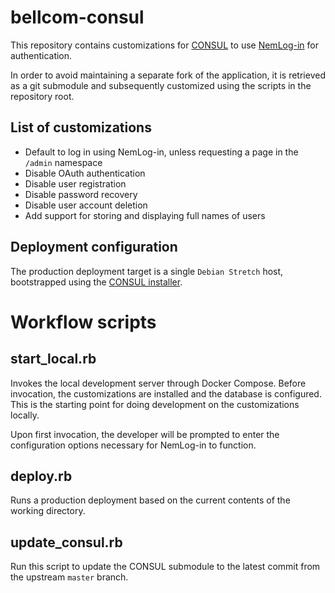 # bellcom-consul

This repository contains customizations for [CONSUL](https://github.com/consul/consul)
to use [NemLog-in](https://digst.dk/it-loesninger/nemlog-in/) for authentication.

In order to avoid maintaining a separate fork of the application, it is retrieved
as a git submodule and subsequently customized using the scripts in the repository root.

## List of customizations

- Default to log in using NemLog-in, unless requesting a page in the `/admin` namespace
- Disable OAuth authentication
- Disable user registration
- Disable password recovery
- Disable user account deletion
- Add support for storing and displaying full names of users

## Deployment configuration

The production deployment target is a single `Debian Stretch` host, bootstrapped using the
[CONSUL installer](https://github.com/consul/installer).

# Workflow scripts

## start_local.rb

Invokes the local development server through Docker Compose. Before invocation, the
customizations are installed and the database is configured. This is the starting point
for doing development on the customizations locally.

Upon first invocation, the developer will be prompted to enter the configuration options
necessary for NemLog-in to function.

## deploy.rb

Runs a production deployment based on the current contents of the working directory.

## update_consul.rb

Run this script to update the CONSUL submodule to the latest commit from the upstream
`master` branch.
